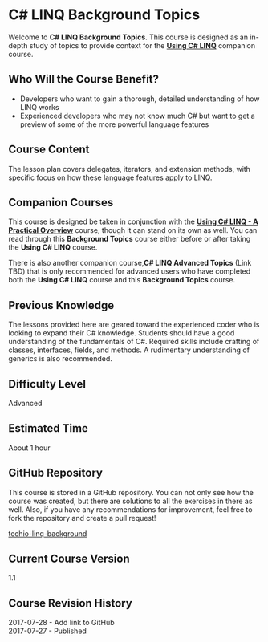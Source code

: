 [//]: # (GENERATED FILE -- DO NOT EDIT)
# C# LINQ Background Topics
Welcome to **C# LINQ Background Topics**. This course is designed as an in-depth study of topics to provide context for the **[Using C# LINQ](https://tech.io/playgrounds/213)** companion course.

## Who Will the Course Benefit?
 - Developers who want to gain a thorough, detailed understanding of how LINQ works
 - Experienced developers who may not know much C# but want to get a preview of some of the more powerful language features

## Course Content
The lesson plan covers delegates, iterators, and extension methods, with specific focus on how these language features apply to LINQ.

## Companion Courses
This course is designed be taken in conjunction with the **[Using C# LINQ - A Practical Overview](https://tech.io/playgrounds/213)** course, though it can stand on its own as well. You can read through this **Background Topics** course either before or after taking the **Using C# LINQ** course.

There is also another companion course,**C# LINQ Advanced Topics** (Link TBD) that is only recommended for advanced users who have completed both the **Using C# LINQ** course and this **Background Topics** course.

## Previous Knowledge
The lessons provided here are geared toward the experienced coder who is looking to expand their C# knowledge. Students should have a good understanding of the fundamentals of C#. Required skills include crafting of classes, interfaces, fields, and methods. A rudimentary understanding of generics is also recommended. 

## Difficulty Level
Advanced

## Estimated Time
About 1 hour

## GitHub Repository
This course is stored in a GitHub repository. You can not only see how the course was created, but there are solutions to all the exercises in there as well. Also, if you have any recommendations for improvement, feel free to fork the repository and create a pull request!

[techio-linq-background](https://github.com/danBhentschel/techio-linq-background)

## Current Course Version
1.1

## Course Revision History
2017-07-28 - Add link to GitHub<br />
2017-07-27 - Published

